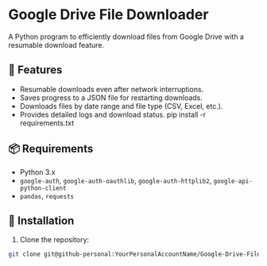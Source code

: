 # Google Drive File Downloader

A Python program to efficiently download files from Google Drive with a resumable download feature.

## 📌 Features
- Resumable downloads even after network interruptions.
- Saves progress to a JSON file for restarting downloads.
- Downloads files by date range and file type (CSV, Excel, etc.).
- Provides detailed logs and download status.
pip install -r requirements.txt

## 📦 Requirements
- Python 3.x
- `google-auth`, `google-auth-oauthlib`, `google-auth-httplib2`, `google-api-python-client`
- `pandas`, `requests`

## 🚀 Installation
1. Clone the repository:
```bash
git clone git@github-personal:YourPersonalAccountName/Google-Drive-File-Downloader.git

